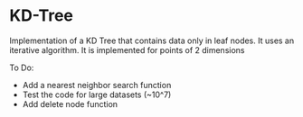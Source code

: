 # KD-Tree

Implementation of a KD Tree that contains data only in leaf nodes. It uses an iterative algorithm. It is implemented for points of 2 dimensions

To Do:
- Add a nearest neighbor search function
- Test the code for large datasets (~10^7)
- Add delete node function
